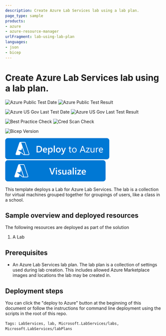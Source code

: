 ```yaml
---
description: Create Azure Lab Services lab using a lab plan.
page_type: sample
products:
- azure
- azure-resource-manager
urlFragment: lab-using-lab-plan
languages:
- json
- bicep
---
```

# Create Azure Lab Services lab using a lab plan.

![Azure Public Test Date](https://azurequickstartsservice.blob.core.windows.net/badges/quickstarts/microsoft.labservices/lab-using-lab-plan/PublicLastTestDate.svg)
![Azure Public Test Result](https://azurequickstartsservice.blob.core.windows.net/badges/quickstarts/microsoft.labservices/lab-using-lab-plan/PublicDeployment.svg)

![Azure US Gov Last Test Date](https://azurequickstartsservice.blob.core.windows.net/badges/quickstarts/microsoft.labservices/lab-using-lab-plan/FairfaxLastTestDate.svg)
![Azure US Gov Last Test Result](https://azurequickstartsservice.blob.core.windows.net/badges/quickstarts/microsoft.labservices/lab-using-lab-plan/FairfaxDeployment.svg)

![Best Practice Check](https://azurequickstartsservice.blob.core.windows.net/badges/quickstarts/microsoft.labservices/lab-using-lab-plan/BestPracticeResult.svg)
![Cred Scan Check](https://azurequickstartsservice.blob.core.windows.net/badges/quickstarts/microsoft.labservices/lab-using-lab-plan/CredScanResult.svg)

![Bicep Version](https://azurequickstartsservice.blob.core.windows.net/badges/quickstarts/microsoft.labservices/lab-using-lab-plan/BicepVersion.svg)

[![Deploy To Azure](https://raw.githubusercontent.com/Azure/azure-quickstart-templates/master/1-CONTRIBUTION-GUIDE/images/deploytoazure.svg?sanitize=true)](https://portal.azure.com/#create/Microsoft.Template/uri/https%3A%2F%2Fraw.githubusercontent.com%2FAzure%2Fazure-quickstart-templates%2Fmaster%2Fquickstarts%2Fmicrosoft.labservices%2Flab-using-lab-plan%2Fazuredeploy.json)
[![Visualize](https://raw.githubusercontent.com/Azure/azure-quickstart-templates/master/1-CONTRIBUTION-GUIDE/images/visualizebutton.svg?sanitize=true)](http://armviz.io/#/?load=https%3A%2F%2Fraw.githubusercontent.com%2FAzure%2Fazure-quickstart-templates%2Fmaster%2Fquickstarts%2Fmicrosoft.labservices%2Flab-using-lab-plan%2Fazuredeploy.json)

This template deploys a Lab for Azure Lab Services. The lab is a collection for virtual machines grouped together for groupings of users, like a class in a school.

## Sample overview and deployed resources

The following resources are deployed as part of the solution

1. A Lab

## Prerequisites

- An Azure Lab Services lab plan.  The lab plan is a collection of settings used during lab creation.  This includes allowed Azure Marketplace images and locations the lab may be created in.

## Deployment steps

You can click the "deploy to Azure" button at the beginning of this document or follow the instructions for command line deployment using the scripts in the root of this repo.

`Tags: LabServices, lab, Microsoft.LabServices/labs, Microsoft.LabServices/labPlans`